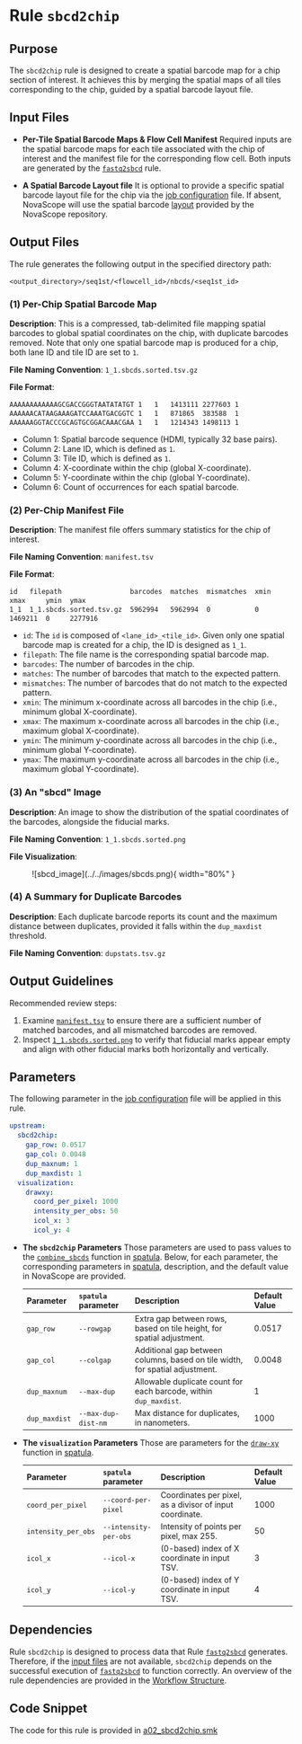 # Rule `sbcd2chip`

## Purpose
The `sbcd2chip` rule is designed to create a spatial barcode map for a chip section of interest. It achieves this by merging the spatial maps of all tiles corresponding to the chip, guided by a spatial barcode layout file.

## Input Files
* **Per-Tile Spatial Barcode Maps & Flow Cell Manifest**
Required inputs are the spatial barcode maps for each tile associated with the chip of interest and the manifest file for the corresponding flow cell. Both inputs are generated by the [`fastq2sbcd`](./fastq2sbcd.md) rule.

* **A Spatial Barcode Layout file**
It is optional to provide a specific spatial barcode layout file for the chip via the [job configuration](../../basic_usage/job_config.md) file. If absent, NovaScope will use the spatial barcode [layout](https://github.com/seqscope/NovaScope/tree/main/info/assets/layout_per_tile_basis) provided by the NovaScope repository. 


## Output Files
The rule generates the following output in the specified directory path: 
```
<output_directory>/seq1st/<flowcell_id>/nbcds/<seq1st_id>
```

### (1) Per-Chip Spatial Barcode Map

**Description**: This is a compressed, tab-delimited file mapping spatial barcodes to global spatial coordinates on the chip, with duplicate barcodes removed. Note that only one spatial barcode map is produced for a chip, both lane ID and tile ID are set to `1`.

**File Naming Convention**: `1_1.sbcds.sorted.tsv.gz`

**File Format**: 

```
AAAAAAAAAAAAGCGACCGGGTAATATATGT	1	1	1413111	2277603	1
AAAAAACATAAGAAAGATCCAAATGACGGTC	1	1	871865	383588	1
AAAAAAGGTACCCGCAGTGCGGACAAACGAA	1	1	1214343	1498113	1
```

- Column 1: Spatial barcode sequence (HDMI, typically 32 base pairs).
- Column 2: Lane ID, which is defined as `1`.
- Column 3: Tile ID, which is defined as `1`.
- Column 4: X-coordinate within the chip (global X-coordinate).
- Column 5: Y-coordinate within the chip (global Y-coordinate).
- Column 6: Count of occurrences for each spatial barcode.

### (2) Per-Chip Manifest File

**Description**:
The manifest file offers summary statistics for the chip of interest. 

**File Naming Convention**: `manifest.tsv` 

**File Format**: 
```
id   filepath                 barcodes  matches  mismatches  xmin  xmax     ymin  ymax
1_1  1_1.sbcds.sorted.tsv.gz  5962994   5962994  0           0     1469211  0     2277916
```

- `id`: The `id` is composed of `<lane_id>_<tile_id>`. Given only one spatial barcode map is created for a chip, the ID is designed as `1_1`.
- `filepath`: The file name is the corresponding spatial barcode map.
- `barcodes`: The number of barcodes in the chip.
- `matches`: The number of barcodes that match to the expected pattern.
- `mismatches`: The number of barcodes that do not match to the expected pattern.
- `xmin`: The minimum x-coordinate across all barcodes in the chip (i.e., minimum global X-coordinate).
- `xmax`: The maximum x-coordinate across all barcodes in the chip (i.e., maximum global X-coordinate).
- `ymin`: The minimum y-coordinate across all barcodes in the chip (i.e., minimum global Y-coordinate).
- `ymax`: The maximum y-coordinate across all barcodes in the chip (i.e., maximum global Y-coordinate).

### (3) An "sbcd" Image

**Description**:
An image to show the distribution of the spatial coordinates of the barcodes, alongside the fiducial marks.

**File Naming Convention**: `1_1.sbcds.sorted.png` 

**File Visualization**:
<figure markdown="span">
![sbcd_image](../../images/sbcds.png){ width="80%" }
</figure>

### (4) A Summary for Duplicate Barcodes
**Description**: 
Each duplicate barcode reports its count and the maximum distance between duplicates, provided it falls within the `dup_maxdist` threshold.

**File Naming Convention**: `dupstats.tsv.gz`

## Output Guidelines
Recommended review steps:
1. Examine [`manifest.tsv`](#2-per-chip-manifest-file) to ensure there are a sufficient number of matched barcodes, and all mismatched barcodes are removed.
2. Inspect [`1_1.sbcds.sorted.png`](#3-an-sbcd-image) to verify that fiducial marks appear empty and align with other fiducial marks both horizontally and vertically.

## Parameters
The following parameter in the [job configuration](../../basic_usage/job_config.md) file will be applied in this rule. 

```yaml
upstream:
  sbcd2chip:
    gap_row: 0.0517
    gap_col: 0.0048
    dup_maxnum: 1
    dup_maxdist: 1
  visualization:
    drawxy:
      coord_per_pixel: 1000
      intensity_per_obs: 50
      icol_x: 3
      icol_y: 4
```

* **The `sbcd2chip` Parameters**
    Those parameters are used to pass values to the [`combine_sbcds`](https://seqscope.github.io/spatula/tools/combine_sbcds/) function in [spatula](https://seqscope.github.io/spatula/). Below, for each parameter, the corresponding parameters in [spatula](https://seqscope.github.io/spatula/), description, and the default value in NovaScope are provided.

    | Parameter     | `spatula` parameter | Description                                                                                   | Default Value |
    |---------------|---------------------|-----------------------------------------------------------------------------------------------|----------------------------|
    | `gap_row`     | `--rowgap`          | Extra gap between rows, based on tile height, for spatial adjustment.                         | 0.0517                     |
    | `gap_col`     | `--colgap`          | Additional gap between columns, based on tile width, for spatial adjustment.                  | 0.0048                     |
    | `dup_maxnum`  | `--max-dup`         | Allowable duplicate count for each barcode, within `dup_maxdist`.                             | 1                          |  
    | `dup_maxdist` | `--max-dup-dist-nm` | Max distance for duplicates, in nanometers.                                                   | 1000                       |

* **The `visualization` Parameters**
    Those are parameters for the [`draw-xy`](https://seqscope.github.io/spatula/tools/draw_xy/) function in [spatula](https://seqscope.github.io/spatula/).

    | Parameter          | `spatula` parameter     | Description                                                                     | Default Value |
    |------------------- |-------------------------|---------------------------------------------------------------------------------|----------------------------|
    | `coord_per_pixel`  | `--coord-per-pixel`     | Coordinates per pixel, as a divisor of input coordinate.                        | 1000                       |
    | `intensity_per_obs`| `--intensity-per-obs`   | Intensity of points per pixel, max 255.                                         | 50                         |
    | `icol_x`           | `--icol-x`              | (0-based) index of X coordinate in input TSV.                                   | 3                          |
    | `icol_y`           | `--icol-y`              | (0-based) index of Y coordinate in input TSV.                                   | 4                          |

## Dependencies
Rule `sbcd2chip` is designed to process data that Rule [`fastq2sbcd`](./fastq2sbcd.md) generates. Therefore, if the [input files](#input-files) are not available, `sbcd2chip` depends on the successful execution of [`fastq2sbcd`](./fastq2sbcd.md) to function correctly. An overview of the rule dependencies are provided in the [Workflow Structure](../../home/workflow_structure.md).

## Code Snippet 
The code for this rule is provided in [a02_sbcd2chip.smk](https://github.com/seqscope/NovaScope/blob/main/rules/a02_sbcd2chip.smk)